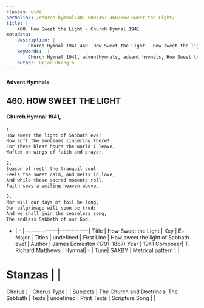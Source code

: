 ```yaml
---
classes: wide
permalink: /church-hymnal/401-500/451-460/How-Sweet-the-Light/
title: |
    460. How Sweet the Light - Church Hymnal 1941
metadata:
    description: |
        Church Hymnal 1941 460. How Sweet the Light.  How sweet the light of Sabbath eve!  How soft the sunbeams lingering there!  For these blest hours the world I leave,  Wafted on wings of faith and prayer. 
    keywords:  |
        Church Hymnal 1941, adventhymnals, advent hymnals, How Sweet the Light, How sweet the light of Sabbath eve!. 
    author: Brian Onang'o
---
```


#### Advent Hymnals
## 460. HOW SWEET THE LIGHT
####  Church Hymnal 1941,

```txt
1.
How sweet the light of Sabbath eve! 
How soft the sunbeams lingering there! 
For these blest hours the world I leave, 
Wafted on wings of faith and prayer. 

2.
Season of rest! the tranquil soul 
Feels the sweet calm, and melts in love; 
And while these sacred moments roll, 
Faith sees a smiling heaven above. 

3.
Nor will our days of toil be long; 
Our pilgrimage will soon be trod; 
And we shall join the ceaseless song, 
The endless Sabbath of our God.

```

- |   -  |
-------------|------------|
Title | How Sweet the Light |
Key | E♭ Major |
Titles | undefined |
First Line | How sweet the light of Sabbath eve! |
Author | James Edmeston (1791-1867)
Year | 1941
Composer| T. Richard Matthews |
Hymnal|  - |
Tune| SAXBY |
Metrical pattern | |
# Stanzas |  |
Chorus |  |
Chorus Type |  |
Subjects | The Church and Doctrines: The Sabbath |
Texts | undefined |
Print Texts | 
Scripture Song |  |
    
